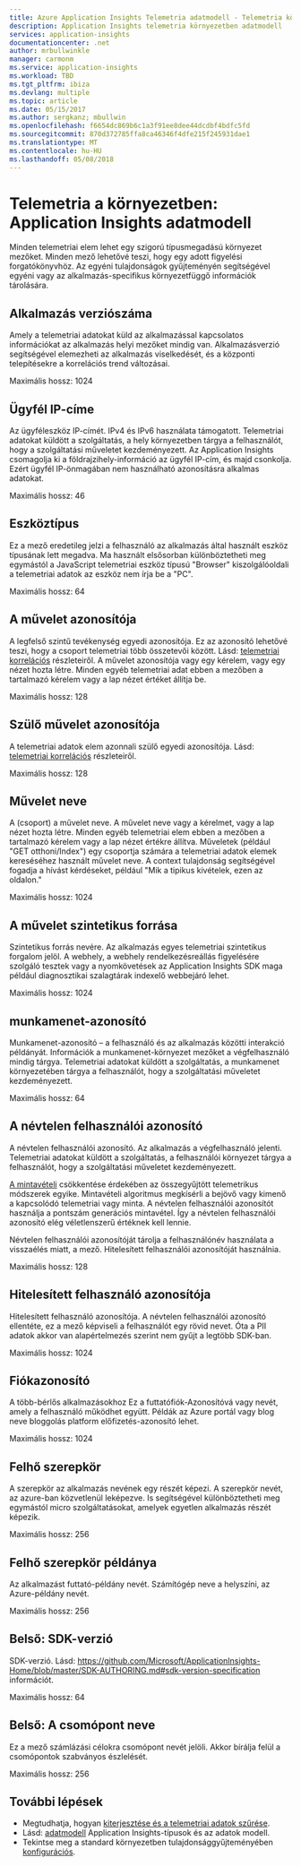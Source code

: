 ```yaml
---
title: Azure Application Insights Telemetria adatmodell - Telemetria környezetben |} Microsoft Docs
description: Application Insights telemetria környezetben adatmodell
services: application-insights
documentationcenter: .net
author: mrbullwinkle
manager: carmonm
ms.service: application-insights
ms.workload: TBD
ms.tgt_pltfrm: ibiza
ms.devlang: multiple
ms.topic: article
ms.date: 05/15/2017
ms.author: sergkanz; mbullwin
ms.openlocfilehash: f6654dc869b6c1a3f91ee8dee44dcdbf4bdfc5fd
ms.sourcegitcommit: 870d372785ffa8ca46346f4dfe215f245931dae1
ms.translationtype: MT
ms.contentlocale: hu-HU
ms.lasthandoff: 05/08/2018
---
```

# <a name="telemetry-context-application-insights-data-model"></a>Telemetria a környezetben: Application Insights adatmodell

Minden telemetriai elem lehet egy szigorú típusmegadású környezet mezőket. Minden mező lehetővé teszi, hogy egy adott figyelési forgatókönyvhöz. Az egyéni tulajdonságok gyűjteményén segítségével egyéni vagy az alkalmazás-specifikus környezetfüggő információk tárolására.


## <a name="application-version"></a>Alkalmazás verziószáma

Amely a telemetriai adatokat küld az alkalmazással kapcsolatos információkat az alkalmazás helyi mezőket mindig van. Alkalmazásverzió segítségével elemezheti az alkalmazás viselkedését, és a központi telepítésekre a korrelációs trend változásai.

Maximális hossz: 1024


## <a name="client-ip-address"></a>Ügyfél IP-címe

Az ügyféleszköz IP-címét. IPv4 és IPv6 használata támogatott. Telemetriai adatokat küldött a szolgáltatás, a hely környezetben tárgya a felhasználót, hogy a szolgáltatási műveletet kezdeményezett. Az Application Insights csomagolja ki a földrajzihely-információ az ügyfél IP-cím, és majd csonkolja. Ezért ügyfél IP-önmagában nem használható azonosításra alkalmas adatokat. 

Maximális hossz: 46


## <a name="device-type"></a>Eszköztípus

Ez a mező eredetileg jelzi a felhasználó az alkalmazás által használt eszköz típusának lett megadva. Ma használt elsősorban különböztetheti meg egymástól a JavaScript telemetriai eszköz típusú "Browser" kiszolgálóoldali a telemetriai adatok az eszköz nem írja be a "PC".

Maximális hossz: 64


## <a name="operation-id"></a>A művelet azonosítója

A legfelső szintű tevékenység egyedi azonosítója. Ez az azonosító lehetővé teszi, hogy a csoport telemetriai több összetevői között. Lásd: [telemetriai korrelációs](application-insights-correlation.md) részleteiről. A művelet azonosítója vagy egy kérelem, vagy egy nézet hozta létre. Minden egyéb telemetriai adat ebben a mezőben a tartalmazó kérelem vagy a lap nézet értéket állítja be. 

Maximális hossz: 128


## <a name="parent-operation-id"></a>Szülő művelet azonosítója

A telemetriai adatok elem azonnali szülő egyedi azonosítója. Lásd: [telemetriai korrelációs](application-insights-correlation.md) részleteiről.

Maximális hossz: 128


## <a name="operation-name"></a>Művelet neve

A (csoport) a művelet neve. A művelet neve vagy a kérelmet, vagy a lap nézet hozta létre. Minden egyéb telemetriai elem ebben a mezőben a tartalmazó kérelem vagy a lap nézet értékre állítva. Műveletek (például "GET otthoni/Index") egy csoportja számára a telemetriai adatok elemek kereséséhez használt művelet neve. A context tulajdonság segítségével fogadja a hívást kérdéseket, például "Mik a tipikus kivételek, ezen az oldalon."

Maximális hossz: 1024


## <a name="synthetic-source-of-the-operation"></a>A művelet szintetikus forrása

Szintetikus forrás nevére. Az alkalmazás egyes telemetriai szintetikus forgalom jelöl. A webhely, a webhely rendelkezésreállás figyelésére szolgáló tesztek vagy a nyomkövetések az Application Insights SDK maga például diagnosztikai szalagtárak indexelő webbejáró lehet.

Maximális hossz: 1024


## <a name="session-id"></a>munkamenet-azonosító

Munkamenet-azonosító – a felhasználó és az alkalmazás közötti interakció példányát. Információk a munkamenet-környezet mezőket a végfelhasználó mindig tárgya. Telemetriai adatokat küldött a szolgáltatás, a munkamenet környezetében tárgya a felhasználót, hogy a szolgáltatási műveletet kezdeményezett.

Maximális hossz: 64


## <a name="anonymous-user-id"></a>A névtelen felhasználói azonosító

A névtelen felhasználói azonosító. Az alkalmazás a végfelhasználó jelenti. Telemetriai adatokat küldött a szolgáltatás, a felhasználói környezet tárgya a felhasználót, hogy a szolgáltatási műveletet kezdeményezett.

[A mintavételi](app-insights-sampling.md) csökkentése érdekében az összegyűjtött telemetrikus módszerek egyike. Mintavételi algoritmus megkísérli a bejövő vagy kimenő a kapcsolódó telemetriai vagy minta. A névtelen felhasználói azonosítót használja a pontszám generációs mintavétel. Így a névtelen felhasználói azonosító elég véletlenszerű értéknek kell lennie. 

Névtelen felhasználói azonosítóját tárolja a felhasználónév használata a visszaélés miatt, a mező. Hitelesített felhasználói azonosítóját használnia.

Maximális hossz: 128


## <a name="authenticated-user-id"></a>Hitelesített felhasználó azonosítója

Hitelesített felhasználó azonosítója. A névtelen felhasználói azonosító ellentéte, ez a mező képviseli a felhasználót egy rövid nevet. Óta a PII adatok akkor van alapértelmezés szerint nem gyűjt a legtöbb SDK-ban.

Maximális hossz: 1024


## <a name="account-id"></a>Fiókazonosító

A több-bérlős alkalmazásokhoz Ez a futtatófiók-Azonosítóvá vagy nevét, amely a felhasználó működhet együtt. Példák az Azure portál vagy blog neve bloggolás platform előfizetés-azonosító lehet.

Maximális hossz: 1024


## <a name="cloud-role"></a>Felhő szerepkör

A szerepkör az alkalmazás nevének egy részét képezi. A szerepkör nevét, az azure-ban közvetlenül leképezve. Is segítségével különböztetheti meg egymástól micro szolgáltatásokat, amelyek egyetlen alkalmazás részét képezik.

Maximális hossz: 256


## <a name="cloud-role-instance"></a>Felhő szerepkör példánya

Az alkalmazást futtató-példány nevét. Számítógép neve a helyszíni, az Azure-példány nevét.

Maximális hossz: 256


## <a name="internal-sdk-version"></a>Belső: SDK-verzió

SDK-verzió. Lásd: https://github.com/Microsoft/ApplicationInsights-Home/blob/master/SDK-AUTHORING.md#sdk-version-specification információt.

Maximális hossz: 64


## <a name="internal-node-name"></a>Belső: A csomópont neve

Ez a mező számlázási célokra csomópont nevét jelöli. Akkor bírálja felül a csomópontok szabványos észlelését.

Maximális hossz: 256


## <a name="next-steps"></a>További lépések

- Megtudhatja, hogyan [kiterjesztése és a telemetriai adatok szűrése](app-insights-api-filtering-sampling.md).
- Lásd: [adatmodell](application-insights-data-model.md) Application Insights-típusok és az adatok modell.
- Tekintse meg a standard környezetben tulajdonsággyűjteményében [konfigurációs](app-insights-configuration-with-applicationinsights-config.md#telemetry-initializers-aspnet).
